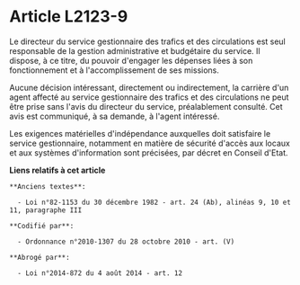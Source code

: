 # Article L2123-9

Le directeur du service gestionnaire des trafics et des circulations est seul responsable de la gestion administrative et
budgétaire du service. Il dispose, à ce titre, du pouvoir d'engager les dépenses liées à son fonctionnement et à
l'accomplissement de ses missions.

Aucune décision intéressant, directement ou indirectement, la carrière d'un agent affecté au service gestionnaire des trafics
et des circulations ne peut être prise sans l'avis du directeur du service, préalablement consulté. Cet avis est communiqué,
à sa demande, à l'agent intéressé.

Les exigences matérielles d'indépendance auxquelles doit satisfaire le service gestionnaire, notamment en matière de sécurité
d'accès aux locaux et aux systèmes d'information sont précisées, par décret en Conseil d'Etat.

**Liens relatifs à cet article**

	**Anciens textes**:

	  - Loi n°82-1153 du 30 décembre 1982 - art. 24 (Ab), alinéas 9, 10 et 11, paragraphe III

	**Codifié par**:

	  - Ordonnance n°2010-1307 du 28 octobre 2010 - art. (V)

	**Abrogé par**:

	  - Loi n°2014-872 du 4 août 2014 - art. 12
